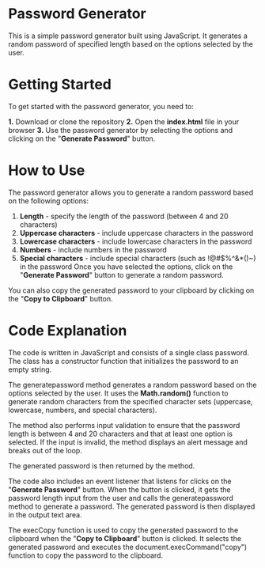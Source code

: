 # Password Generator
This is a simple password generator built using JavaScript. It generates a random password of specified length based on the options selected by the user.

# Getting Started
To get started with the password generator, you need to:  

**1.** Download or clone the repository
**2.** Open the **index.html** file in your browser
**3.** Use the password generator by selecting the options and clicking on the "**Generate Password**" button.
# How to Use
The password generator allows you to generate a random password based on the following options:

1. **Length** - specify the length of the password (between 4 and 20 characters)
2. **Uppercase characters** - include uppercase characters in the password
3. **Lowercase characters** - include lowercase characters in the password
4. **Numbers** - include numbers in the password
5. **Special characters** - include special characters (such as !@#$%^&*()~) in the password
Once you have selected the options, click on the "**Generate Password**" button to generate a random password.

You can also copy the generated password to your clipboard by clicking on the "**Copy to Clipboard**" button.

# Code Explanation
The code is written in JavaScript and consists of a single class password. The class has a constructor function that initializes the password to an empty string.

The generatepassword method generates a random password based on the options selected by the user. It uses the **Math.random()** function to generate random characters from the specified character sets (uppercase, lowercase, numbers, and special characters).

The method also performs input validation to ensure that the password length is between 4 and 20 characters and that at least one option is selected. If the input is invalid, the method displays an alert message and breaks out of the loop.

The generated password is then returned by the method.

The code also includes an event listener that listens for clicks on the "**Generate Password**" button. When the button is clicked, it gets the password length input from the user and calls the generatepassword method to generate a password. The generated password is then displayed in the output text area.

The execCopy function is used to copy the generated password to the clipboard when the "**Copy to Clipboard**" button is clicked. It selects the generated password and executes the document.execCommand("copy") function to copy the password to the clipboard.
